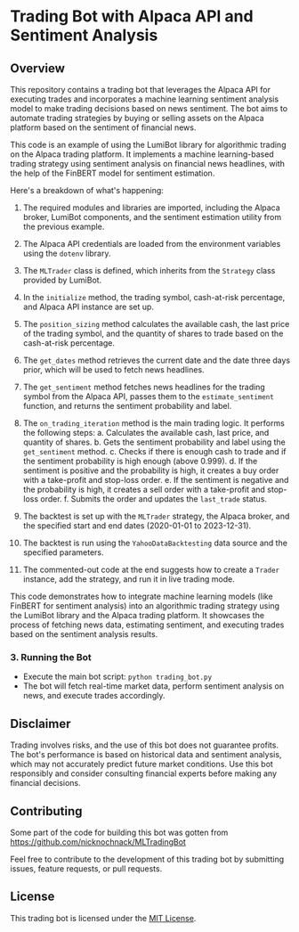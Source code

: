 # Trading Bot with Alpaca API and Sentiment Analysis

## Overview

This repository contains a trading bot that leverages the Alpaca API for executing trades and incorporates a machine learning sentiment analysis model to make trading decisions based on news sentiment. The bot aims to automate trading strategies by buying or selling assets on the Alpaca platform based on the sentiment of financial news.


This code is an example of using the LumiBot library for algorithmic trading on the Alpaca trading platform. It implements a machine learning-based trading strategy using sentiment analysis on financial news headlines, with the help of the FinBERT model for sentiment estimation.

Here's a breakdown of what's happening:

1. The required modules and libraries are imported, including the Alpaca broker, LumiBot components, and the sentiment estimation utility from the previous example.

2. The Alpaca API credentials are loaded from the environment variables using the `dotenv` library.

3. The `MLTrader` class is defined, which inherits from the `Strategy` class provided by LumiBot.

4. In the `initialize` method, the trading symbol, cash-at-risk percentage, and Alpaca API instance are set up.

5. The `position_sizing` method calculates the available cash, the last price of the trading symbol, and the quantity of shares to trade based on the cash-at-risk percentage.

6. The `get_dates` method retrieves the current date and the date three days prior, which will be used to fetch news headlines.

7. The `get_sentiment` method fetches news headlines for the trading symbol from the Alpaca API, passes them to the `estimate_sentiment` function, and returns the sentiment probability and label.

8. The `on_trading_iteration` method is the main trading logic. It performs the following steps:
   a. Calculates the available cash, last price, and quantity of shares.
   b. Gets the sentiment probability and label using the `get_sentiment` method.
   c. Checks if there is enough cash to trade and if the sentiment probability is high enough (above 0.999).
   d. If the sentiment is positive and the probability is high, it creates a buy order with a take-profit and stop-loss order.
   e. If the sentiment is negative and the probability is high, it creates a sell order with a take-profit and stop-loss order.
   f. Submits the order and updates the `last_trade` status.

9. The backtest is set up with the `MLTrader` strategy, the Alpaca broker, and the specified start and end dates (2020-01-01 to 2023-12-31).

10. The backtest is run using the `YahooDataBacktesting` data source and the specified parameters.

11. The commented-out code at the end suggests how to create a `Trader` instance, add the strategy, and run it in live trading mode.

This code demonstrates how to integrate machine learning models (like FinBERT for sentiment analysis) into an algorithmic trading strategy using the LumiBot library and the Alpaca trading platform. It showcases the process of fetching news data, estimating sentiment, and executing trades based on the sentiment analysis results.

### 3. Running the Bot

- Execute the main bot script: `python trading_bot.py`
- The bot will fetch real-time market data, perform sentiment analysis on news, and execute trades accordingly.



## Disclaimer

Trading involves risks, and the use of this bot does not guarantee profits. The bot's performance is based on historical data and sentiment analysis, which may not accurately predict future market conditions. Use this bot responsibly and consider consulting financial experts before making any financial decisions.

## Contributing

Some part of the code for building this bot was gotten from https://github.com/nicknochnack/MLTradingBot

Feel free to contribute to the development of this trading bot by submitting issues, feature requests, or pull requests.

## License

This trading bot is licensed under the [MIT License](LICENSE).

